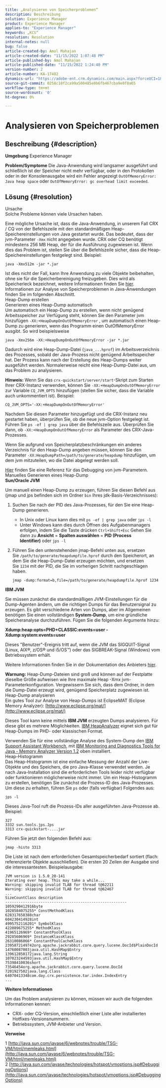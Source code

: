 ```yaml
---
title: „Analysieren von Speicherproblemen“
description: Beschreibung
solution: Experience Manager
product: Experience Manager
applies-to: "Experience Manager"
keywords: „KCS“
resolution: Resolution
internal-notes: null
bug: false
article-created-by: Amol Mahajan
article-created-date: "11/15/2022 1:07:48 PM"
article-published-by: Amol Mahajan
article-published-date: "11/15/2022 1:24:40 PM"
version-number: 2
article-number: KA-17482
dynamics-url: "https://adobe-ent.crm.dynamics.com/main.aspx?forceUCI=1&pagetype=entityrecord&etn=knowledgearticle&id=73b9f57c-e664-ed11-9561-6045bd006a22"
source-git-commit: 0258c10f2ca99a500485e0b6fb467cba9e0f8a65
workflow-type: tm+mt
source-wordcount: '0'
ht-degree: 0%

---
```


# Analysieren von Speicherproblemen

## Beschreibung {#description}

<b>Umgebung</b>
Experience Manager


<b>Problem/Symptome</b>
Die Java-Anwendung wird langsamer ausgeführt und schließlich ist der Speicher nicht mehr verfügbar, oder in den Protokollen oder in der Konsolenausgabe wird ein Fehler angezeigt `OutOfMemoryError: Java heap space` oder `OutOfMemoryError: gc overhead limit exceeded`.


## Lösung {#resolution}

Ursache<br>
Solche Probleme können viele Ursachen haben.

Eine mögliche Ursache ist, dass die Java-Anwendung, in unserem Fall CRX / CQ von der Befehlszeile mit den standardmäßigen Heap-Speichereinstellungen von Java gestartet wurde. Das bedeutet, dass der jvm-Parameter `-Xmx` nicht angegeben wurde. CRX oder CQ benötigt mindestens 256 MB Heap, der für die Ausführung zugewiesen ist. Wenn dies das Problem ist, stellen Sie über die Befehlszeile sicher, dass die Heap-Speichereinstellungen festgelegt sind. Beispiel:


```
java -Xmx512m -jar *.jar
```


Ist dies nicht der Fall, kann Ihre Anwendung zu viele Objekte beibehalten, ohne sie für die Speicherbereinigung freizugeben. Dies wird als Speicherleck bezeichnet, weitere Informationen finden Sie [hier](http://java.sun.com/javase/6/webnotes/trouble/TSG-VM/html/memleaks.html). Informationen zur Analyse von Speicherproblemen in Java-Anwendungen finden Sie im folgenden Abschnitt.
<br>Heap-Dump erstellen<br>Generieren eines Heap-Dump automatisch<br>
Um automatisch ein Heap-Dump zu erstellen, wenn nicht genügend Arbeitsspeicher zur Verfügung steht, können Sie den Parameter jvm hinzufügen `-XX:+HeapDumpOnOutOfMemoryError` , um automatisch einen Heap-Dump zu generieren, wenn das Programm einen OutOfMemoryError ausgibt. So wird beispielsweise


```
java -Xmx256m -XX:+HeapDumpOnOutOfMemoryError -jar *.jar
```


Dadurch wird eine Heap-Dump-Datei (`java_...hprof`) im Arbeitsverzeichnis des Prozesses, sobald der Java-Prozess nicht genügend Arbeitsspeicher hat. Der Prozess kann nach der Erstellung des Heap-Dumps weiter ausgeführt werden. Normalerweise reicht eine Heap-Dump-Datei aus, um das Problem zu analysieren.

<b>Hinweis:</b> Wenn Sie das `crx-quickstart/server/start`-Skript zum Starten Ihrer CRX-Instanz verwenden, können Sie `-XX:+HeapDumpOnOutOfMemoryError` zur Variable `CQ_JVM_OPTS` hinzufügen (stellen Sie sicher, dass die Variable auch unkommentiert ist). Beispiel:


```
CQ_JVM_OPTS='-XX:+HeapDumpOnOutOfMemoryError'
```


Nachdem Sie diesen Parameter hinzugefügt und die CRX-Instanz neu gestartet haben, überprüfen Sie, ob die neue jvm-Option festgelegt ist. Führen Sie `ps -ef | grep java` über die Befehlszeile aus. Überprüfen Sie dann, ob `-XX:+HeapDumpOnOutOfMemoryError` als Parameter des CRX-Java-Prozesses.

Wenn Sie aufgrund von Speicherplatzbeschränkungen ein anderes Verzeichnis für den Heap-Dump angeben müssen, können Sie den Parameter `-XX:HeapDumpPath=/path/to/generate/heapdump` hinzufügen, um dem jvm mitzuteilen, wo die Datei abgelegt werden soll.

[Hier](http://java.sun.com/javase/technologies/hotspot/vmoptions.jsp#DebuggingOptions) finden Sie eine Referenz für das Debugging von jvm-Parametern.
<br>Manuelles Generieren eines Heap-Dump<br>
<b>Sun/Oracle JVM</b>

Um manuell einen Heap-Dump zu erzeugen, führen Sie diesen Befehl aus (jmap und jps befinden sich im Ordner `bin` Ihres jdk-Basis-Verzeichnisses):

1. Suchen Sie nach der PID des Java-Prozesses, für den Sie eine Heap-Dump generieren.
   - In Unix oder Linux kann dies mit `ps -ef | grep java` oder `jps -l`
   - Unter Windows kann dies durch Öffnen des Aufgabenmanagers erfolgen, indem Sie die Taste drücken `Ctrl+Shift+Esc` Gehen Sie dann zu <b>Ansicht</b> = <b>Spalten auswählen</b> = <b>PID (Process Identifier)</b> oder `jps -l`
2. Führen Sie den untenstehenden jmap-Befehl unten aus, ersetzen Sie `/path/to/generate/heapdumpfile.hprof` durch den Speicherort, an dem Sie die Heap-Dump-Datei erzeugen möchten, und ersetzen Sie `1234` mit der PID, die Sie im vorherigen Schritt nachgeschlagen haben.

   ```
   jmap -dump:format=b,file=/path/to/generate/heapdumpfile.hprof 1234
   ```


<b>IBM JVM</b>

Sie müssen zunächst die standardmäßigen JVM-Einstellungen für die Dump-Agenten ändern, um die richtigen Dumps für das Benutzersignal zu erzeugen. Es gibt verschiedene Arten von Dumps, aber im Allgemeinen benötigen Sie einen vollständigen <b>System-Dump</b>, um eine gründliche Speicheranalyse durchzuführen. Fügen Sie die folgenden Argumente hinzu:

<b>Xdump:heap:opts=PHD+CLASSIC:events=user -Xdump:system:events=user</b>

Dieses &quot;Benutzer&quot;-Ereignis tritt auf, wenn die JVM das SIGQUIT-Signal (Linux, AIX®, z/OS® und i5/OS™) oder das SIGBREAK-Signal (Windows) vom Betriebssystem erhält.

Weitere Informationen finden Sie in der Dokumentation des Anbieters [hier](http://pic.dhe.ibm.com/infocenter/java7sdk/v7r0/index.jsp?topic=%2Fcom.ibm.java.aix.70.doc%2Fdiag%2Fpreface%2Fchanges_70%2Foverview_gc.html).

<b>Warnung:</b> Heap-Dump-Dateien sind groß und können auf der Festplatte dieselbe Größe aufweisen wie Ihre maximale Heap -Xmx jvm-Parameterkonfiguration. Vergewissern Sie sich, dass dem Ordner, in dem die Dump-Datei erzeugt wird, genügend Speicherplatz zugewiesen ist.
<br>Heap-Dump analysieren<br>
Ein gutes Tool zur Analyse von Heap-Dumps ist EclipseMAT (Eclipse Memory Analyzer): [http://www.eclipse.org/mat/](http://www.eclipse.org/mat/)

Dieses Tool kann keine mittels <b>IBM JVM</b> erzeugten Dumps analysieren. Für diese gibt es mehrere Möglichkeiten. [IBM HeapAnalyzer](https://www.ibm.com/developerworks/community/groups/service/html/communityview?communityUuid=4544bafe-c7a2-455f-9d43-eb866ea60091) eignet sich gut für Heap-Dumps im PHD- oder klassischen Format.

Verwenden Sie für eine vollständige Analyse des System-Dump den [IBM Support Assistant Workbench](http://www-01.ibm.com/software/support/isa/), mit [IBM Monitoring and Diagnostics Tools for Java - Memory Analyzer Version 1.2](http://www.ibm.com/developerworks/java/jdk/tools/memoryanalyzer/) oben installiert.
<br>Heap-Histogramm<br>
Das Heap-Histogramm ist eine einfache Messung der Anzahl der Live-Objekte und des Speichers, die pro Java-Klasse verwendet werden. Je nach Java-Installation sind die erforderlichen Tools leider nicht verfügbar oder funktionieren möglicherweise nicht immer. Um ein Heap-Histogramm zu erstellen, benötigen Sie zunächst die Prozess-ID des Java-Prozesses. Um diese zu erhalten, führen Sie `ps` oder (falls verfügbar) Folgendes aus:


```
jps -l
```


Dieses Java-Tool ruft die Prozess-IDs aller ausgeführten Java-Prozesse ab. Beispiel:


```
327 
3332 sun.tools.jps.Jps
3313 crx-quickstart-....jar
```


Führen Sie jetzt den folgenden Befehl aus:


```
jmap -histo 3313
```


Die Liste ist nach dem erforderlichen Gesamtspeicherbedarf sortiert (flach: referenzierte Objekte ausschließen). Die ersten 20 Zeilen der Ausgabe sind die interessantesten. Beispielausgabe:


```
JVM version is 1.5.0_20-141
Iterating over heap. This may take a while...
Warning: skipping invalid TLAB for thread t@62211
Warning: skipping invalid TLAB for thread t@62467
...
SizeCountClass description
-------------------------------------------------------
1059290412916byte
1028584075255* ConstMethodKlass
628317658388char
604230414928int
4995752116201* SymbolKlass
422089675255* MethodKlass
41965126969* ConstantPoolKlass
29285606969* InstanceKlassKlass
26310086066* ConstantPoolCacheKlass
2395872149742org.apache.jackrabbit.core.query.lucene.DocId$PlainDocId
14760087003java.util.HashMap$Entry
139612858172java.lang.String
107023244593java.util.HashMap$Entry
75398410036short
73546454org.apache.jackrabbit.core.query.lucene.DocId
7201927502java.lang.Class
64070413348com.day.crx.persistence.tar.index.IndexEntry
...
```


<b>Weitere Informationen</b>

Um das Problem analysieren zu können, müssen wir auch die folgenden Informationen kennen:

- CRX- oder CQ-Version, einschließlich einer Liste aller installierten Hotfixes-Versionsnummern.
- Betriebssystem, JVM-Anbieter und Version.


<b>Verweise</b>

1 [http://java.sun.com/javase/6/webnotes/trouble/TSG-VM/html/memleaks.html](http://java.sun.com/javase/6/webnotes/trouble/TSG-VM/html/memleaks.html)
2 [http://java.sun.com/javase/technologies/hotspot/vmoptions.jsp#DebuggingOptions](http://java.sun.com/javase/technologies/hotspot/vmoptions.jsp#DebuggingOptions)
